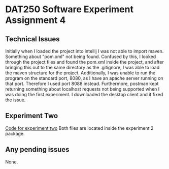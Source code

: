 # DAT250 Software Experiment Assignment 4
## Technical Issues
Initially when I loaded the project into intellij I was not able to import maven. Something about "pom.xml" not being found. Confused by this, I looked through the project 
files and found the pom.xml inside the project, and after bringing this out to the same directory as the .gitignore, I was able to load the maven structure for the project.
Additionally, I was unable to run the program on the standard port, 8080, as I have an apache server running on that port. Therefore I used port 8088 instead.
Furthermore, postman kept returning something about localhost requests not being supported when I was doing the first experiment. I downloaded the desktop client and it fixed the issue.

## Experiment Two
[Code for experiment two](https://github.com/bigmantobs/dat250-sparkjava-counter-final)
Both files are located inside the experiment 2 package. 

## Any pending issues
None.
